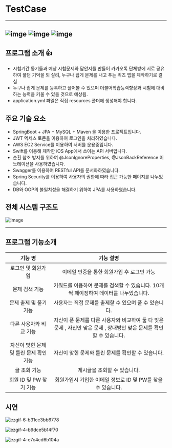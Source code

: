 # TestCase

------

## ![imge](https://img.shields.io/badge/ProjectType-TeamProject-green) ![imge](https://img.shields.io/badge/Language-Java-yellow) ![imge](https://img.shields.io/badge/TOOL-STS-green)

## 프로그램 소개 :thumbsup:

- 시험기간 동기들과 예상 시험문제와 답안지를 만들어 카카오톡 단체방에 서로 공유하여 풀던 기억을 되
  살려, 누구나 쉽게 문제를 내고 푸는 퀴즈 앱을 제작하기로 결심
- 누구나 쉽게 문제를 등록하고 풀어볼 수 있으며 더불어학습능력향상과 시험에 대비하는 능력을 키울
  수 있을 것으로 예상됨.
- application.yml 파일은 직접 resources 폴더에 생성해야 합니다.

## 주요 기술 요소

- SpringBoot + JPA + MySQL + Maven 을 이용한 프로젝트입니다.
- JWT 엑세스 토큰을 이용하여 로그인을 처리하였습니다.
- AWS EC2 Service를 이용하여 서버를 운용중입니다.
- Swift를 이용해 제작한 iOS App에서 쓰이는 API 서버입니다.
- 순환 참조 방지를 위하여 @JsonIgnoreProperties, @JsonBackReference 어노테이션을 사용하였습니다.
- Swagger를 이용하여 RESTful API를 문서화하였습니다.
- Spring Security를 이용하여 사용자의 권한에 따라 접근 가능한 페이지를 나누었습니다.
- DB와 OOP의 불일치성을 해결하기 위하여 JPA를 사용하였습니다.

## 전체 시스템 구조도

![image](https://user-images.githubusercontent.com/50865982/99974978-fcae3200-2de4-11eb-9605-4943ff2c5ffd.png)



------

## 프로그램 기능소개

|                 기능 명                 |                          기능 설명                           |
| :-------------------------------------: | :----------------------------------------------------------: |
|           로그인 및 회원가입            |          이메일 인증을 통한 회원가입 후 로그인 가능          |
|             문제 검색 기능              | 키워드를 이용하여 문제를 검색할 수 있습니다. 10개씩 페이징하여 데이터를 나누었습니다. |
|         문제 출제 및 풀기 기능          |    사용자는 직접 문제를 출제할 수 있으며 풀 수 있습니다.     |
|         다른 사용자와 비교 기능         | 자신이 푼 문제를 다른 사용자와 비교하여 둘 다 맞은 문제 , 자신만 맞은 문제 , 상대방만 맞은 문제를 확인할 수 있습니다. |
| 자신이 맞힌 문제 및 틀린 문제 확인 기능 |      자신이 맞힌 문제와 틀린 문제를 확인할 수 있습니다.      |
|              글 조회 기능               |                 게시글을 조회할 수 있습니다.                 |
|         회원 ID 및 PW 찾기 기능         | 회원가입시 기입한 이메일 정보로 ID 및 PW를 찾을 수 있습니다. |

 
<h2>시연 </h2>


![ezgif-6-b31cc3bb6778](https://user-images.githubusercontent.com/50865982/100862752-e84df180-34d6-11eb-8ef8-b61946433c56.gif)

![ezgif-4-b9dce5b14f70](https://user-images.githubusercontent.com/50865982/100862740-e4ba6a80-34d6-11eb-9dd4-e9494b283071.gif)

![ezgif-4-e7c4cd6b104a](https://user-images.githubusercontent.com/50865982/100862743-e6842e00-34d6-11eb-8840-8c5534de2fe9.gif)
